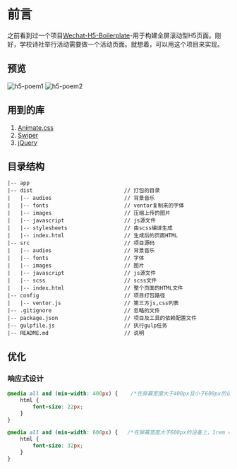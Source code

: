# 前言
之前看到过一个项目[Wechat-H5-Boilerplate](https://github.com/panteng/wechat-h5-boilerplate)-用于构建全屏滚动型H5页面。刚好，学校诗社举行活动需要做一个活动页面。就想着，可以用这个项目来实现。

## 预览
![h5-poem1](http://oxuk2wfkl.bkt.clouddn.com/h5_poem1.png)
![h5-poem2](http://oxuk2wfkl.bkt.clouddn.com/h5_poem2.png)

## 用到的库
1. [Animate.css](https://daneden.github.io/animate.css/)
2. [Swiper](http://idangero.us/swiper/)
3. [jQuery](https://jquery.com/)

## 目录结构 

	|-- app                            
	|-- dist                             // 打包的目录
	|   |-- audios                       // 背景音乐
	|   |-- fonts                        // ventor复制来的字体 
	|   |-- images                       // 压缩上传的图片	
	|   |-- javascript                   // js源文件
	|   |-- stylesheets                  // 由scss编译生成
	|   |-- index.html                   // 生成后的页面HTML
    |-- src                              // 项目源码
	|   |-- audios                       // 背景音乐
	|   |-- fonts                        // 字体 
	|   |-- images                       // 图片
	|   |-- javascript                   // js源文件
	|   |-- scss                         // scss文件
	|   |-- index.html                   // 整个页面的HTML文件
    |-- config                           // 项目打包路径
	|   |-- ventor.js                    // 第三方js,css列表
	|-- .gitignore                       // 忽略的文件
	|-- package.json                     // 项目及工具的依赖配置文件
	|-- gulpfile.js                      // 执行gulp任务
	|-- README.md                        // 说明

## 优化
### 响应式设计
``` css
@media all and (min-width: 400px) {    /*在屏幕宽度大于400px且小于600px的设备上，1rem = 22px*/
    html {
        font-size: 22px;
    }
}

@media all and (min-width: 600px) {   /*在屏幕宽度大于600px的设备上，1rem = 32px*/
    html {
        font-size: 32px;
    }
}
```
